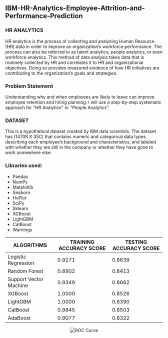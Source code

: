 ## IBM-HR-Analytics-Employee-Attrition-and-Performance-Prediction

### HR ANALYTICS
HR analytics is the process of collecting and analyzing Human Resource (HR) data in order to improve an organization’s workforce performance. The process can also be referred to as talent analytics, people analytics, or even workforce analytics. This method of data analysis takes data that is routinely collected by HR and correlates it to HR and organizational objectives. Doing so provides measured evidence of how HR initiatives are contributing to the organization’s goals and strategies.

### Problem Statement
Understanding why and when employees are likely to leave can improve employee retention and hiring planning. I will use a step-by-step systematic approach for "HR Analytics" or "People Analytics".

### DATASET
This is a hypothetical dataset created by IBM data scientists. The dataset has (1470R X 35C) that contains numeric and categorical data types describing each employee’s background and characteristics, and labeled with whether they are still in the company or whether they have gone to work somewhere else. 

### Libraries used:
- Pandas
- NumPy
- Matplotlib
- Seaborn
- HvPlot
- SciPy
- Sklearn
- XGBoost
- LightGBM
- CatBoost
- Warnings



|         ALGORITHMS        | TRAINING ACCURACY SCORE | TESTING ACCURACY SCORE |
| --------------------------| ----------------------- | ---------------------- |
| Logistic Regression       |         0.9271          |        0.8639          |
| Random Forest             |         0.8902          |        0.8413          |
| Support Vector Machine    |         0.9349          |        0.8662          |
| XGBoost                   |         1.0000          |        0.8526          |
| LightGBM                  |         1.0000          |        0.8390          |
| CatBoost                  |         0.9845          |        0.8503          |
| AdaBoost                  |         0.9077          |        0.8322          |


<div align="center"> <img src="https://github.com/shantanu1109/IBM-HR-Analytics-Employee-Attrition-and-Performance-Prediction/blob/main/IMAGES/File-5-ROC-Curve.png" alt="ROC Curve"> </div>


